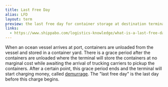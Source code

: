 ```yaml
---
title: Last Free Day
alias: LFD
layout: term
preview: the last free day for container storage at destination terminal 
links:
  - https://www.shippabo.com/logistics-knowledge/what-is-a-last-free-day
---
```


When an ocean vessel arrives at port, containers are unloaded from the vessel and stored in a container yard. There is a grace period after the containers are unloaded where the terminal will store the containers at no marginal cost while awaiting the arrival of trucking carriers to pickup the containers. After a certain point, this grace period ends and the terminal will start charging money, called [demurrage](/terms/demurrage). The "last free day" is the last day before this charge begins.